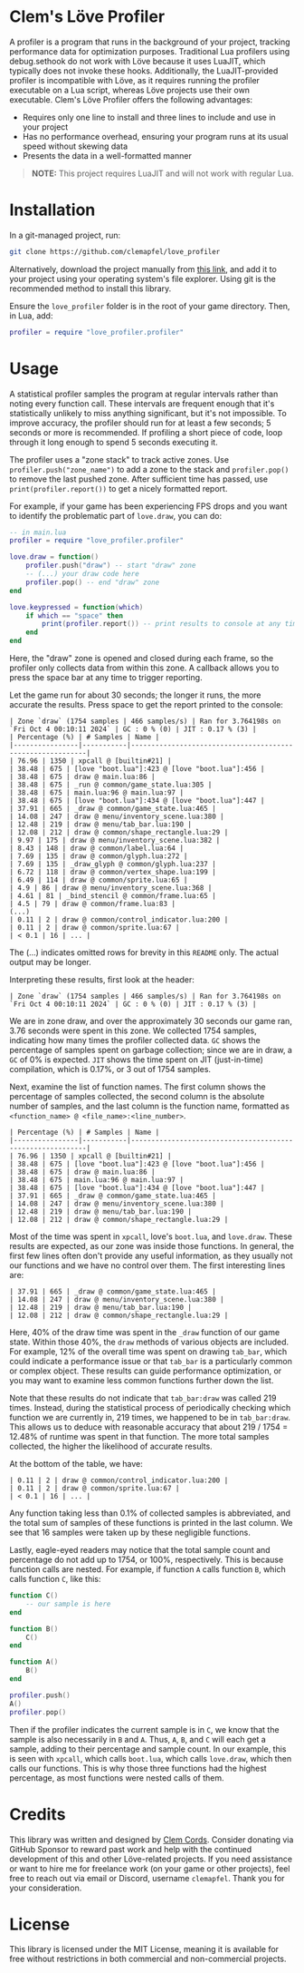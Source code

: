 # Clem's Löve Profiler

A profiler is a program that runs in the background of your project, tracking performance data for optimization purposes. Traditional Lua profilers using debug.sethook do not work with Löve because it uses LuaJIT, which typically does not invoke these hooks. Additionally, the LuaJIT-provided profiler is incompatible with Löve, as it requires running the profiler executable on a Lua script, whereas Löve projects use their own executable. Clem's Löve Profiler offers the following advantages:

+ Requires only one line to install and three lines to include and use in your project
+ Has no performance overhead, ensuring your program runs at its usual speed without skewing data
+ Presents the data in a well-formatted manner

> **NOTE:** This project requires LuaJIT and will not work with regular Lua. 

# Installation

In a git-managed project, run:

```bash
git clone https://github.com/clemapfel/love_profiler
```

Alternatively, download the project manually from [this link](https://github.com/Clemapfel/love_profiler/archive/refs/heads/main.zip), and add it to your project using your operating system's file explorer. Using git is the recommended method to install this library. 

Ensure the `love_profiler` folder is in the root of your game directory. Then, in Lua, add:

```lua
profiler = require "love_profiler.profiler"
```

# Usage

A statistical profiler samples the program at regular intervals rather than noting every function call. These intervals are frequent enough that it's statistically unlikely to miss anything significant, but it's not impossible. To improve accuracy, the profiler should run for at least a few seconds; 5 seconds or more is recommended. If profiling a short piece of code, loop through it long enough to spend 5 seconds executing it.

The profiler uses a "zone stack" to track active zones. Use `profiler.push("zone_name")` to add a zone to the stack and `profiler.pop()` to remove the last pushed zone. After sufficient time has passed, use `print(profiler.report())` to get a nicely formatted report.

For example, if your game has been experiencing FPS drops and you want to identify the problematic part of `love.draw`, you can do:

```lua
-- in main.lua
profiler = require "love_profiler.profiler"

love.draw = function()
    profiler.push("draw") -- start "draw" zone
    -- (...) your draw code here
    profiler.pop() -- end "draw" zone
end

love.keypressed = function(which)
    if which == "space" then
        print(profiler.report()) -- print results to console at any time 
    end
end
```

Here, the "draw" zone is opened and closed during each frame, so the profiler only collects data from within this zone. A callback allows you to press the space bar at any time to trigger reporting. 

Let the game run for about 30 seconds; the longer it runs, the more accurate the results. Press space to get the report printed to the console:

```
| Zone `draw` (1754 samples | 466 samples/s) | Ran for 3.764198s on `Fri Oct 4 00:10:11 2024` | GC : 0 % (0) | JIT : 0.17 % (3) |
| Percentage (%) | # Samples | Name |
|----------------|-----------|-----------------------------------------------------------|
| 76.96 | 1350 | xpcall @ [builtin#21] |
| 38.48 | 675 | [love "boot.lua"]:423 @ [love "boot.lua"]:456 |
| 38.48 | 675 | draw @ main.lua:86 |
| 38.48 | 675 | _run @ common/game_state.lua:305 |
| 38.48 | 675 | main.lua:96 @ main.lua:97 |
| 38.48 | 675 | [love "boot.lua"]:434 @ [love "boot.lua"]:447 |
| 37.91 | 665 | _draw @ common/game_state.lua:465 |
| 14.08 | 247 | draw @ menu/inventory_scene.lua:380 |
| 12.48 | 219 | draw @ menu/tab_bar.lua:190 |
| 12.08 | 212 | draw @ common/shape_rectangle.lua:29 |
| 9.97 | 175 | draw @ menu/inventory_scene.lua:382 |
| 8.43 | 148 | draw @ common/label.lua:64 |
| 7.69 | 135 | draw @ common/glyph.lua:272 |
| 7.69 | 135 | _draw_glyph @ common/glyph.lua:237 |
| 6.72 | 118 | draw @ common/vertex_shape.lua:199 |
| 6.49 | 114 | draw @ common/sprite.lua:65 |
| 4.9 | 86 | draw @ menu/inventory_scene.lua:368 |
| 4.61 | 81 | _bind_stencil @ common/frame.lua:65 |
| 4.5 | 79 | draw @ common/frame.lua:83 |
(...)
| 0.11 | 2 | draw @ common/control_indicator.lua:200 |
| 0.11 | 2 | draw @ common/sprite.lua:67 |
| < 0.1 | 16 | ... |
```

The (...) indicates omitted rows for brevity in this `README` only. The actual output may be longer.

Interpreting these results, first look at the header:

```
| Zone `draw` (1754 samples | 466 samples/s) | Ran for 3.764198s on `Fri Oct 4 00:10:11 2024` | GC : 0 % (0) | JIT : 0.17 % (3) |
```

We are in zone draw, and over the approximately 30 seconds our game ran, 3.76 seconds were spent in this zone. We collected 1754 samples, indicating how many times the profiler collected data. `GC` shows the percentage of samples spent on garbage collection; since we are in draw, a `GC` of 0% is expected. `JIT` shows the time spent on JIT (just-in-time) compilation, which is 0.17%, or 3 out of 1754 samples.

Next, examine the list of function names. The first column shows the percentage of samples collected, the second column is the absolute number of samples, and the last column is the function name, formatted as `<function_name> @ <file_name>:<line_number>`.

```
| Percentage (%) | # Samples | Name |
|----------------|-----------|-----------------------------------------------------------|
| 76.96 | 1350 | xpcall @ [builtin#21] |
| 38.48 | 675 | [love "boot.lua"]:423 @ [love "boot.lua"]:456 |
| 38.48 | 675 | draw @ main.lua:86 |
| 38.48 | 675 | main.lua:96 @ main.lua:97 |
| 38.48 | 675 | [love "boot.lua"]:434 @ [love "boot.lua"]:447 |
| 37.91 | 665 | _draw @ common/game_state.lua:465 |
| 14.08 | 247 | draw @ menu/inventory_scene.lua:380 |
| 12.48 | 219 | draw @ menu/tab_bar.lua:190 |
| 12.08 | 212 | draw @ common/shape_rectangle.lua:29 |
```

Most of the time was spent in `xpcall`, love's `boot.lua`, and `love.draw`. These results are expected, as our zone was inside those functions. In general, the first few lines often don't provide any useful information, as they usually not our functions and we have no control over them. The first interesting lines are:

```
| 37.91 | 665 | _draw @ common/game_state.lua:465 |
| 14.08 | 247 | draw @ menu/inventory_scene.lua:380 |
| 12.48 | 219 | draw @ menu/tab_bar.lua:190 |
| 12.08 | 212 | draw @ common/shape_rectangle.lua:29 |
```

Here, 40% of the draw time was spent in the `_draw` function of our game state. Within those 40%, the `draw` methods of various objects are included. For example, 12% of the overall time was spent on drawing `tab_bar`, which could indicate a performance issue or that `tab_bar` is a particularly common or complex object. These results can guide performance optimization, or you may want to examine less common functions further down the list.

Note that these results do not indicate that `tab_bar:draw` was called 219 times. Instead, during the statistical process of periodically checking which function we are currently in, 219 times, we happened to be in `tab_bar:draw`. This allows us to deduce with reasonable accuracy that about 219 / 1754 = 12.48% of runtime was spent in that function. The more total samples collected, the higher the likelihood of accurate results.

At the bottom of the table, we have:

```
| 0.11 | 2 | draw @ common/control_indicator.lua:200 |
| 0.11 | 2 | draw @ common/sprite.lua:67 |
| < 0.1 | 16 | ... |
```

Any function taking less than 0.1% of collected samples is abbreviated, and the total sum of samples of these functions is printed in the last column. We see that 16 samples were taken up by these negligible functions.

Lastly, eagle-eyed readers may notice that the total sample count and percentage do not add up to 1754, or 100%, respectively. This is because function calls are nested. For example, if function `A` calls function `B`, which calls function `C`, like this:

```lua
function C()
    -- our sample is here
end

function B() 
    C() 
end

function A() 
    B() 
end

profiler.push()
A()
profiler.pop()
```

Then if the profiler indicates the current sample is in `C`, we know that the sample is also necessarily in `B` and `A`. Thus, `A`, `B`, and `C` will each get a sample, adding to their percentage and sample count. In our example, this is seen with `xpcall`, which calls `boot.lua`, which calls `love.draw`, which then calls our functions. This is why those three functions had the highest percentage, as most functions were nested calls of them.

# Credits

This library was written and designed by [Clem Cords](clemens-cords.com). Consider donating via GitHub Sponsor to reward past work and help with the continued development of this and other Löve-related projects. If you need assistance or want to hire me for freelance work (on your game or other projects), feel free to reach out via email or Discord, username `clemapfel`. Thank you for your consideration.

# License

This library is licensed under the MIT License, meaning it is available for free without restrictions in both commercial and non-commercial projects.